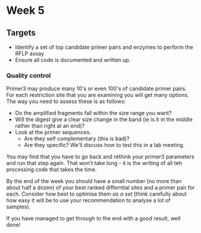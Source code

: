 # Week 5

## Targets
* Identify a set of top candidate primer pairs and enzymes to perform the RFLP assay
* Ensure all code is documented and written up.

### Quality control
Primer3 may produce many 10's or even 100's of candidate primer pairs. For each restriction site that you are examining you will get many options. The way you need to assess these is as follows:

* Do the amplified fragments fall within the size range you want?
* Will the digest give a clear size change in the band (ie is it in the middle rather than right at an end)?
* Look at the primer sequences. 
  * Are they self complementary (this is bad)?
  * Are they specific? We'll discuss how to test this in a lab meeting.
  
 You may find that you have to go back and rethink your primer3 parameters and run that step again. That won't take long - it is the writing of all teh processing code that takes the time.
 
 By the end of the week you should have  a small number (no more than about half a dozen) of your best ranked differntial sites and a primer pair for each. Consider how best to optimise them *as a set* (think carefully about how easy it will be to use your recommendation to analyse a lot of samples).
 
 If you have managed to get through to the end with a good result, well done!